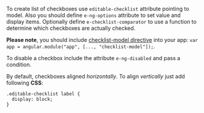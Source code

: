 To create list of checkboxes use `editable-checklist` attribute pointing to model.
Also you should define `e-ng-options` attribute to set value and display items.
Optionally define `e-checklist-comparator` to use a function to determine which checkboxes are actually checked.  
  
**Please note**, you should include [checklist-model directive](http://vitalets.github.io/checklist-model) into your app: `var app = angular.module("app", [..., "checklist-model"]);`.    

To disable a checkbox include the attribute `e-ng-disabled` and pass a condition.

By default, checkboxes aligned *horizontally*. To align *vertically* just add following **CSS**:

    .editable-checklist label {
      display: block;
    }
